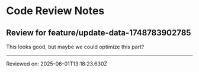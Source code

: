 # Code Review Notes

## Review for feature/update-data-1748783902785

This looks good, but maybe we could optimize this part?

---
Reviewed on: 2025-06-01T13:18:23.630Z
